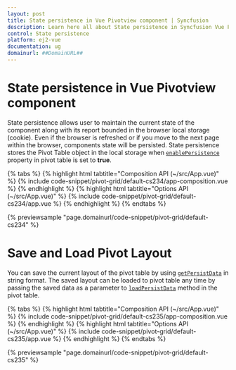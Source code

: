 ```yaml
---
layout: post
title: State persistence in Vue Pivotview component | Syncfusion
description: Learn here all about State persistence in Syncfusion Vue Pivotview component of Syncfusion Essential JS 2 and more.
control: State persistence 
platform: ej2-vue
documentation: ug
domainurl: ##DomainURL##
---
```


# State persistence in Vue Pivotview component

State persistence allows user to maintain the current state of the component along with its report bounded in the browser local storage (cookie). Even if the browser is refreshed or if you move to the next page within the browser, components state will be persisted. State persistence stores the Pivot Table object in the local storage when [`enablePersistence`](https://ej2.syncfusion.com/vue/documentation/api/pivotview/#enablepersistence) property in pivot table is set to **true**.

{% tabs %}
{% highlight html tabtitle="Composition API (~/src/App.vue)" %}
{% include code-snippet/pivot-grid/default-cs234/app-composition.vue %}
{% endhighlight %}
{% highlight html tabtitle="Options API (~/src/App.vue)" %}
{% include code-snippet/pivot-grid/default-cs234/app.vue %}
{% endhighlight %}
{% endtabs %}
        
{% previewsample "page.domainurl/code-snippet/pivot-grid/default-cs234" %}

# Save and Load Pivot Layout

You can save the current layout of the pivot table by using [`getPersistData`](https://ej2.syncfusion.com/vue/documentation/api/pivotview/#getpersistdata) in string format. The saved layout can be loaded to pivot table any time by passing the saved data as a parameter to [`loadPersistData`](https://ej2.syncfusion.com/vue/documentation/api/pivotview/#loadpersistdata) method in the pivot table.

{% tabs %}
{% highlight html tabtitle="Composition API (~/src/App.vue)" %}
{% include code-snippet/pivot-grid/default-cs235/app-composition.vue %}
{% endhighlight %}
{% highlight html tabtitle="Options API (~/src/App.vue)" %}
{% include code-snippet/pivot-grid/default-cs235/app.vue %}
{% endhighlight %}
{% endtabs %}
        
{% previewsample "page.domainurl/code-snippet/pivot-grid/default-cs235" %}